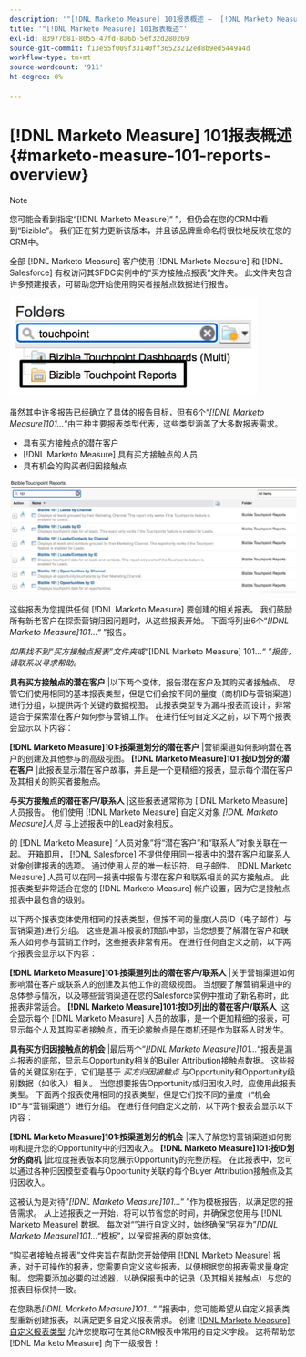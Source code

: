```yaml
---
description: '"[!DNL Marketo Measure] 101报表概述 —  [!DNL Marketo Measure]  — 产品文档”'
title: '"[!DNL Marketo Measure] 101报表概述”'
exl-id: 83977b81-8055-47fd-8a6b-5ef32d280269
source-git-commit: f13e55f009f33140ff36523212ed8b9ed5449a4d
workflow-type: tm+mt
source-wordcount: '911'
ht-degree: 0%

---
```


# [!DNL Marketo Measure] 101报表概述 {#marketo-measure-101-reports-overview}

>[!NOTE]
>
>您可能会看到指定“[!DNL Marketo Measure]“ ”，但仍会在您的CRM中看到“Bizible”。 我们正在努力更新该版本，并且该品牌重命名将很快地反映在您的CRM中。

全部 [!DNL Marketo Measure] 客户使用 [!DNL Marketo Measure] 和 [!DNL Salesforce] 有权访问其SFDC实例中的“买方接触点报表”文件夹。 此文件夹包含许多预建报表，可帮助您开始使用购买者接触点数据进行报告。

![](assets/bizible-101-reports-overview-1.png)

虽然其中许多报告已经确立了具体的报告目标，但有6个“_[!DNL Marketo Measure]101..._“由三种主要报表类型代表，这些类型涵盖了大多数报表需求。

* 具有买方接触点的潜在客户
* [!DNL Marketo Measure] 具有买方接触点的人员
* 具有机会的购买者归因接触点

![](assets/bizible-101-reports-overview-2.png)

这些报表为您提供任何 [!DNL Marketo Measure] 要创建的相关报表。 我们鼓励所有新老客户在探索营销归因问题时，从这些报表开始。 下面将列出6个“_[!DNL Marketo Measure]101..._“ ”报告。

_如果找不到“买方接触点报表”文件夹或“_[!DNL Marketo Measure] 101..._“ ”报告，请联系以寻求帮助。_

**具有买方接触点的潜在客户** |以下两个变体，报告潜在客户及其购买者接触点。 尽管它们使用相同的基本报表类型，但是它们会按不同的量度（商机ID与营销渠道）进行分组，以提供两个关键的数据视图。 此报表类型专为漏斗报表而设计，非常适合于探索潜在客户如何参与营销工作。 在进行任何自定义之前，以下两个报表会显示以下内容：

**[!DNL Marketo Measure]101:按渠道划分的潜在客户** |营销渠道如何影响潜在客户的创建及其他参与的高级视图。
**[!DNL Marketo Measure]101:按ID划分的潜在客户** |此报表显示潜在客户故事，并且是一个更精细的报表，显示每个潜在客户及其相关的购买者接触点。

**与买方接触点的潜在客户/联系人** |这些报表通常称为 [!DNL Marketo Measure] 人员报告。 他们使用 [!DNL Marketo Measure] 自定义对象 _[!DNL Marketo Measure]人员_ 与上述报表中的Lead对象相反。

的 [!DNL Marketo Measure] “人员对象”将“潜在客户”和“联系人”对象关联在一起。 开箱即用， [!DNL Salesforce] 不提供使用同一报表中的潜在客户和联系人对象创建报表的选项。 通过使用人员的唯一标识符、电子邮件、 [!DNL Marketo Measure] 人员可以在同一报表中报告与潜在客户和联系相关的买方接触点。 此报表类型非常适合在您的 [!DNL Marketo Measure] 帐户设置，因为它是接触点报表中最包含的级别。

以下两个报表变体使用相同的报表类型，但按不同的量度(人员ID（电子邮件）与营销渠道)进行分组。 这些是漏斗报表的顶部/中部，当您想要了解潜在客户和联系人如何参与营销工作时，这些报表非常有用。 在进行任何自定义之前，以下两个报表会显示以下内容：

**[!DNL Marketo Measure]101:按渠道列出的潜在客户/联系人** |关于营销渠道如何影响潜在客户或联系人的创建及其他工作的高级视图。 当想要了解营销渠道中的总体参与情况，以及哪些营销渠道在您的Salesforce实例中推动了新名称时，此报表非常适合。
**[!DNL Marketo Measure]101:按ID列出的潜在客户/联系人** |这会显示每个 [!DNL Marketo Measure] 人员的故事，是一个更加精细的报表，可显示每个人及其购买者接触点，而无论接触点是在商机还是作为联系人时发生。

**具有买方归因接触点的机会** |最后两个“_[!DNL Marketo Measure]101..._“报表是漏斗报表的底部，显示与Opportunity相关的Builer Attribution接触点数据。 这些报告的关键区别在于，它们是基于 _买方归因接触点_ 与Opportunity和Opportunity级别数据（如收入）相关。 当您想要报告Opportunity或归因收入时，应使用此报表类型。 下面两个报表使用相同的报表类型，但是它们按不同的量度（“机会ID”与“营销渠道”）进行分组。 在进行任何自定义之前，以下两个报表会显示以下内容：

**[!DNL Marketo Measure]101:按渠道划分的机会** |深入了解您的营销渠道如何影响和提升您的Opportunity中的归因收入。
**[!DNL Marketo Measure]101:按ID划分的商机** |此粒度报表版本向您展示Opportunity的完整历程。 在此报表中，您可以通过各种归因模型查看与Opportunity关联的每个Buyer Attribution接触点及其归因收入。

这被认为是对待“_[!DNL Marketo Measure]101..._“ ”作为模板报告，以满足您的报告需求。 从上述报表之一开始，将可以节省您的时间，并确保您使用与 [!DNL Marketo Measure] 数据。 每次对“”进行自定义时，始终确保“另存为”_[!DNL Marketo Measure]101..._“模板”，以保留报表的原始变体。

“购买者接触点报表”文件夹旨在帮助您开始使用 [!DNL Marketo Measure] 报表，对于可操作的报表，您需要自定义这些报表，以便根据您的报表需求量身定制。 您需要添加必要的过滤器，以确保报表中的记录（及其相关接触点）与您的报表目标保持一致。

在您熟悉&#x200B;_[!DNL Marketo Measure]101..._“ ”报表中，您可能希望从自定义报表类型重新创建报表，以满足更多自定义报表需求。 创建 [[!DNL Marketo Measure] 自定义报表类型](/help/marketo-measure-salesforce-reporting/new-report-types/creating-custom-marketo-measure-report-types.md) 允许您提取可在其他CRM报表中常用的自定义字段。 这将帮助您 [!DNL Marketo Measure] 向下一级报告！
